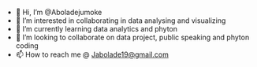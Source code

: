 - 👋 Hi, I’m @Aboladejumoke
- 👀 I’m interested in collaborating in data analysing and visualizing
- 🌱 I’m currently learning data analytics and phyton 
- 💞️ I’m looking to collaborate on data project, public speaking and phyton coding
- 📫 How to reach me @ Jabolade19@gmail.com 

<!---
Aboladejumoke/Aboladejumoke is a ✨ special ✨ repository because its `README.md` (this file) appears on your GitHub profile.
You can click the Preview link to take a look at your changes.
--->
